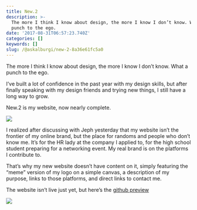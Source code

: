 ```yaml
---
title: New.2
description: >-
  The more I think I know about design, the more I know I don’t know. What a
  punch to the ego.
date: '2017-08-31T06:57:23.740Z'
categories: []
keywords: []
slug: /@askalburgi/new-2-8a36e61fc5a0
---
```


The more I think I know about design, the more I know I don’t know. What a punch to the ego.

I’ve built a lot of confidence in the past year with my design skills, but after finally speaking with my design friends and trying new things, I still have a long way to grow.

New.2 is my website, now nearly complete.

![](https://cdn-images-1.medium.com/max/800/1*w_QAKp0pVQRNo54e5ZWotw.png)

I realized after discussing with Jeph yesterday that my website isn’t the frontier of my online brand, but the place for randoms and people who don’t know me. It’s for the HR lady at the company I applied to, for the high school student preparing for a networking event. My real brand is on the platforms I contribute to.

That’s why my new website doesn’t have content on it, simply featuring the “meme” version of my logo on a simple canvas, a description of my purpose, links to those platforms, and direct links to contact me.

The website isn’t live just yet, but here’s the [github preview](https://github.com/askalburgi/askalburgi.github.io/tree/websiteAug2017Curr)

![](https://cdn-images-1.medium.com/max/800/1*OoTeOBZ4tF09RWuXkXNihA.jpeg)